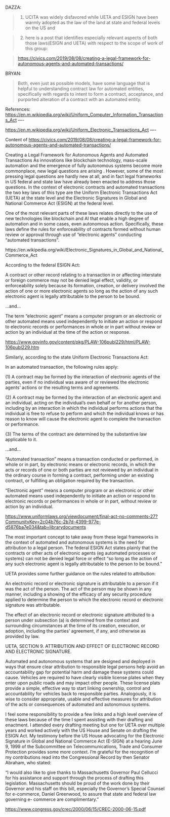 

 
DAZZA:  
>1) UCITA was widely disfavored while UETA and ESIGN have been warmly adopted as the law of the land at state and federal levels on the US and 

>2) here is a post that identifies especially relevant aspects of both those laws(ESIGN and UETA) with respect to the scope of work of this group: 

>https://civics.com/2019/08/08/creating-a-legal-framework-for-autonomous-agents-and-automated-transactions/ 

BRYAN:
>Both, even just as possible models, have some language that is helpful to understanding 
>contract law for automated entities, specifically with regards to intent to form a contract, 
>acceptance, and purported alteration of a contract with an automated entity. 

References:
https://en.m.wikipedia.org/wiki/Uniform_Computer_Information_Transactions_Act —- 

https://en.m.wikipedia.org/wiki/Uniform_Electronic_Transactions_Act —- 

Content of https://civics.com/2019/08/08/creating-a-legal-framework-for-autonomous-agents-and-automated-transactions/ 

Creating a Legal Framework for Autonomous Agents and Automated Transactions
As innovations like blockchain technology, mass-scale automation and the emergence of fully autonomous systems become more commonplace, new legal questions are arising . However, some of the most pressing legal questions are hardly new at all, and in fact legal frameworks in US federal and state law have already been enacted to address those questions. In the context of electronic contracts and automated transactions the two key laws of this type are the Uniform Electronic Transactions Act (UETA) at the state level and the Electronic Signatures in Global and National Commerce Act (ESIGN) at the federal level.

One of the most relevant parts of these laws relates directly to the use of new technologies like blockchain and AI that enable a high degree of automation and in some cases, even autonomous action. Specifically, these laws define the rules for enforceability of contracts formed without human review or approval through use of “electronic agents” conducting “automated transactions”.

<insert pic ESIGN>
https://en.wikipedia.org/wiki/Electronic_Signatures_in_Global_and_National_Commerce_Act

According to the federal ESIGN Act:

A contract or other record relating to a transaction in or affecting interstate or foreign commerce may not be denied legal effect, validity, or enforceability solely because its formation, creation, or delivery involved the action of one or more electronic agents so long as the action of any such electronic agent is legally attributable to the person to be bound.

…and…

The term “electronic agent” means a computer program or an electronic or other automated means used independently to initiate an action or respond to electronic records or performances in whole or in part without review or action by an individual at the time of the action or response.

https://www.govinfo.gov/content/pkg/PLAW-106publ229/html/PLAW-106publ229.htm

Similarly, according to the state Uniform Electronic Transactions Act:

 In an automated transaction, the following rules apply:

(1) A contract may be formed by the interaction of electronic agents of the parties, even if no individual was aware of or reviewed the electronic agents’ actions or the resulting terms and agreements.

(2) A contract may be formed by the interaction of an electronic agent and an individual, acting on the individual’s own behalf or for another person, including by an interaction in which the individual performs actions that the individual is free to refuse to perform and which the individual knows or has reason to know will cause the electronic agent to complete the transaction or performance.

(3) The terms of the contract are determined by the substantive law applicable to it.

…and…

“Automated transaction” means a transaction conducted or performed, in whole or in part, by electronic means or electronic records, in which the acts or records of one or both parties are not reviewed by an individual in the ordinary course in forming a contract, performing under an existing contract, or fulfilling an obligation required by the transaction.

“Electronic agent” means a computer program or an electronic or other automated means used independently to initiate an action or respond to electronic records or performances in whole or in part, without review or action by an individual.

https://www.uniformlaws.org/viewdocument/final-act-no-comments-27?CommunityKey=2c04b76c-2b7d-4399-977e-d5876ba7e034&tab=librarydocuments

The most important concept to take away from these legal frameworks in the context of automated and autonomous systems is the need for attribution to a legal person. The federal ESIGN Act states plainly that the contracts or other acts of electronic agents (eg automated processes or systems) can not be denied legal force or effect “so long as the action of any such electronic agent is legally attributable to the person to be bound.”

UETA provides some further guidance on the rules related to attribution:

An electronic record or electronic signature is attributable to a person if it was the act of the person. The act of the person may be shown in any manner, including a showing of the efficacy of any security procedure applied to determine the person to which the electronic record or electronic signature was attributable.

The effect of an electronic record or electronic signature attributed to a person under subsection (a) is determined from the context and surrounding circumstances at the time of its creation, execution, or adoption, including the parties’ agreement, if any, and otherwise as provided by law.

UETA, SECTION 9. ATTRIBUTION AND EFFECT OF ELECTRONIC RECORD AND ELECTRONIC SIGNATURE.

Automated and autonomous systems that are designed and deployed in ways that ensure clear attribution to responsible legal persons help avoid an accountability gap for potential harm and damage these systems could cause. Vehicles are required to have clearly visible license plates when they enter upon public roads and may impact other people. These license plats provide a simple, effective way to start linking ownership, control and accountability for vehicles back to responsible parties. Analogously, it is wise to consider appropriate, usable and effective measures for attribution of the acts or consequences of automated and autonomous systems.

I feel some responsibility to provide a few links and a high level overview of these laws because of the time I spent assisting with their drafting and enactment. I attended every drafting meeting but one for UETA over multiple years and worked actively with the US House and Senate on drafting the ESIGN Act. My testimony before the US House advocating for the Electronic Signature in Global and National Commerce Act (E-SIGN) at a hearing June 9, 1999 of the Subcommittee on Telecommunications, Trade and Consumer Protection provides some more context. I’m grateful for the recognition of my contributions read into the Congressional Record by then Senator Abraham, who stated:

“I would also like to give thanks to Massachusetts Governor Paul Cellucci for his assistance and support through the process of drafting this legislation. Massachusetts should be proud of the work done by their Governor and his staff on this bill, especially the Governor’s Special Counsel for e-commerce, Daniel Greenwood, to assure that state and federal law governing e- commerce are complimentary.”

https://www.congress.gov/crec/2000/06/15/CREC-2000-06-15.pdf



